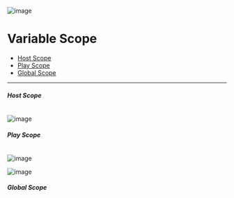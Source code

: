 ![image](https://github.com/rezaabedi1365/Devops/assets/117336743/34046156-49ea-4d67-9b2b-9d36bf77af69)

# Variable Scope
   * [Host Scope](####rd)
   * [Play Scope]()
   * [Global Scope]()


----------------------------------------------------------------
##### Host Scope
```

```
![image](https://github.com/rezaabedi1365/Devops/assets/117336743/aac284f0-76b2-4238-825c-b5ceb01fb925)

##### Play Scope
```

```
![image](https://github.com/rezaabedi1365/Devops/assets/117336743/4e4c5bbf-a781-4305-88dd-fa5c2a7ab6ab)

![image](https://github.com/rezaabedi1365/Devops/assets/117336743/8d01a886-9bc4-4d1d-a7ad-637d0d6c369c)

##### Global Scope
```

```
